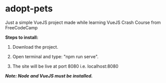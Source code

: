 # adopt-pets

Just a simple VueJS project made while learning VueJS Crash Course from FreeCodeCamp

**Steps to install:**
1. Download the project.

2. Open terminal and type: "npm run serve".

3. The site will be live at port 8080 i.e. localhost:8080

***Note: Node and VueJS must be installed.***


